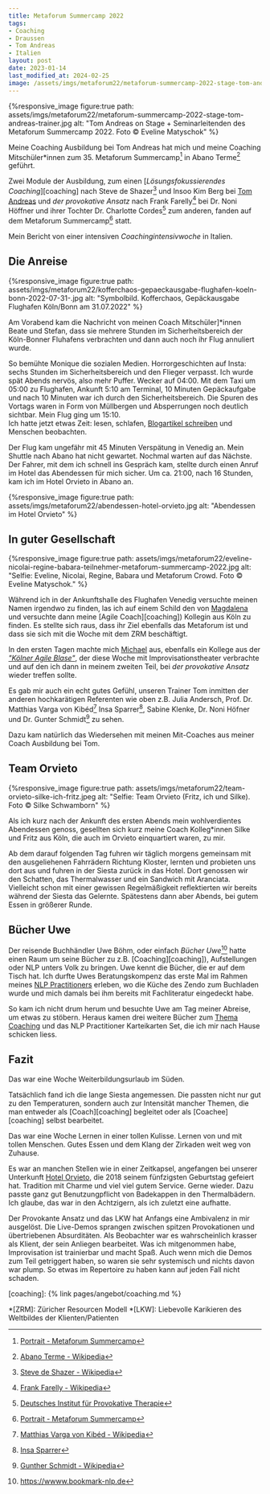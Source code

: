 ```yaml
---
title: Metaforum Summercamp 2022
tags:
- Coaching
- Draussen
- Tom Andreas
- Italien
layout: post
date: 2023-01-14
last_modified_at: 2024-02-25
image: /assets/imgs/metaforum22/metaforum-summercamp-2022-stage-tom-andreas-trainer.jpg
---
```

{%responsive_image figure:true 
path: assets/imgs/metaforum22/metaforum-summercamp-2022-stage-tom-andreas-trainer.jpg
alt: "Tom Andreas on Stage + Seminarleitenden des Metaforum Summercamp 2022. Foto © Eveline Matyschok" %}

Meine Coaching Ausbildung bei Tom Andreas hat mich und meine Coaching Mitschüler\*innen 
zum 35. Metaforum Summercamp[^mfp] in Abano Terme[^abano] geführt. 

Zwei Module der Ausbildung, 
zum einen [*Lösungsfokussierendes Coaching*][coaching]
nach Steve de Shazer[^steve] und Insoo Kim Berg bei [Tom Andreas](/thema/tom-andreas/)
und *der provokative Ansatz* nach Frank Farelly[^ff] 
bei Dr. Noni Höffner und ihrer Tochter Dr. Charlotte Cordes[^provo] 
zum anderen, fanden auf dem Metaforum Summercamp[^mfp] statt.
 
Mein Bericht von einer intensiven *Coachingintensivwoche* in Italien.<!--break-->

## Die Anreise

{%responsive_image figure:true 
path: assets/imgs/metaforum22/kofferchaos-gepaeckausgabe-flughafen-koeln-bonn-2022-07-31-.jpg
alt: "Symbolbild. Kofferchaos, Gepäckausgabe Flughafen Köln/Bonn am 31.07.2022" %}

Am Vorabend kam die Nachricht von meinen Coach Mitschüler]\*innen Beate und Stefan, 
dass sie mehrere Stunden im Sicherheitsbereich der Köln-Bonner Fluhafens verbrachten
und dann auch noch ihr Flug annuliert wurde.  

So bemühte Monique die sozialen Medien.
Horrorgeschichten auf Insta: sechs Stunden im Sicherheitsbereich und den Flieger verpasst.
Ich wurde spät Abends nervös, also mehr Puffer. Wecker auf 04:00.
Mit dem Taxi um 05:00 zu Flughafen, Ankunft 5:10 am Terminal, 10 Minuten Gepäckaufgabe 
und nach 10 Minuten war ich durch den Sicherheitsbereich.
Die Spuren des Vortags waren in Form von Müllbergen und Absperrungen noch deutlich sichtbar.
Mein Flug ging um 15:10.   
Ich hatte jetzt etwas Zeit: lesen, schlafen, [Blogartikel schreiben](
/2022/08/15/5-jahre-rewe-digital-danke-auf-wiedersehen.html) und Menschen beobachten.

Der Flug kam ungefähr mit 45 Minuten Verspätung in Venedig an. 
Mein Shuttle nach Abano hat nicht gewartet.
Nochmal warten auf das Nächste.
Der Fahrer, mit dem ich schnell ins Gespräch kam, 
stellte durch einen Anruf im Hotel das Abendessen für mich sicher.
Um  ca. 21:00, nach 16 Stunden, kam ich im Hotel Orvieto in Abano an.

{%responsive_image figure:true 
path: assets/imgs/metaforum22/abendessen-hotel-orvieto.jpg
alt: "Abendessen im Hotel Orvieto" %}

## In guter Gesellschaft

{%responsive_image figure:true 
path: assets/imgs/metaforum22/eveline-nicolai-regine-babara-teilnehmer-metaforum-summercamp-2022.jpg
alt: "Selfie: Eveline, Nicolai, Regine, Babara und Metaforum Crowd. Foto © Eveline Matyschok." %}

Während ich in der Ankunftshalle des Flughafen Venedig 
versuchte meinen Namen irgendwo zu finden,
las ich auf einem Schild den von [Magdalena](
https://maera.de/ueber-uns/magdalena-richtarski/)
und versuchte dann meine [Agile Coach][coaching])
Kollegin aus Köln zu finden.
Es stellte sich raus, dass ihr Ziel ebenfalls das Metaforum ist
und dass sie sich mit die Woche mit dem ZRM beschäftigt.

In den ersten Tagen machte mich [Michael](https://agile-aspects.michaelmahlberg.com/) aus, 
ebenfalls ein Kollege aus der [*"Kölner Agile Blase"*](
/agile-meetups-events-koeln-nrw.html), 
der diese Woche mit Improvisationstheater verbrachte
und auf den ich dann in meinem zweiten Teil, 
bei *der provokative Ansatz* wieder treffen sollte.

Es gab mir auch ein echt gutes Gefühl, unseren Trainer Tom 
inmitten der anderen hochkarätigen Referenten
wie oben z.B. Julia Andersch, Prof. Dr. Matthias Varga von Kibéd[^varga] 
Insa Sparrer[^sparrer], Sabine Klenke, Dr. Noni Höfner 
und Dr. Gunter Schmidt[^gs] zu sehen.

Dazu kam natürlich das Wiedersehen mit meinen Mit-Coaches 
aus meiner Coach Ausbildung bei Tom. 

## Team Orvieto

{%responsive_image figure:true 
path: assets/imgs/metaforum22/team-orvieto-silke-ich-fritz.jpeg
alt: "Selfie: Team Orvieto (Fritz, ich und Silke). Foto © Silke Schwamborn" %}

Als ich kurz nach der Ankunft des ersten Abends mein wohlverdientes Abendessen genoss, 
gesellten sich kurz meine Coach Kolleg\*innen Silke und Fritz aus Köln, 
die auch im Orvieto einquartiert waren, zu mir.

Ab dem darauf folgenden Tag fuhren wir täglich morgens gemeinsam 
mit den ausgeliehenen Fahrrädern Richtung Kloster, 
lernten und probieten uns dort aus und fuhren in der Siesta zurück in das Hotel.
Dort genossen wir den Schatten, das Thermalwasser und ein Sandwich mit Aranciata.
Vielleicht schon mit einer gewissen Regelmäßigkeit reflektierten 
wir bereits während der Siesta das Gelernte. 
Spätestens dann aber Abends, bei gutem Essen in größerer Runde.

## Bücher Uwe 

Der reisende Buchhändler Uwe Böhm, oder einfach *Bücher Uwe*[^bnlp]
hatte einen Raum um seine Bücher zu z.B. [Coaching][coaching]), 
Aufstellungen oder NLP unters Volk zu bringen.
Uwe kennt die Bücher, die er auf dem Tisch hat.
Ich durfte Uwes Beratungskompenz das erste Mal im Rahmen 
meines [NLP Practitioners](/2022/03/31/nlp-practitioner.html)
erleben, wo die Küche des Zendo zum Buchladen wurde 
und mich damals bei ihm bereits mit Fachliteratur eingedeckt habe.

So kam ich nicht drum herum und besuchte Uwe am Tag meiner Abreise,
um etwas zu stöbern. Heraus kamen drei weitere Bücher zum [Thema Coaching](
/tags/coaching/) und das NLP Practitioner Karteikarten Set, 
die ich mir nach Hause schicken liess.

## Fazit

Das war eine Woche Weiterbildungsurlaub im Süden.

Tatsächlich fand ich die lange Siesta angemessen.
Die passten nicht nur gut zu den Temperaturen, 
sondern auch zur Intensität mancher Themen,
die man entweder als [Coach][coaching] begleitet 
oder als [Coachee][coaching] selbst bearbeitet.

Das war eine Woche Lernen in einer tollen Kulisse. 
Lernen von und mit tollen Menschen.
Gutes Essen und dem Klang der Zirkaden weit weg von Zuhause.

Es war an manchen Stellen wie in einer Zeitkapsel,
angefangen bei unserer Unterkunft [Hotel Orvieto](https://www.termeorvieto.it/de/),
die 2018 seinem fünfzigsten Geburtstag gefeiert hat. 
Tradition mit Charme und viel viel gutem Service. 
Gerne wieder. 
Dazu passte ganz gut Benutzungpflicht von Badekappen in den Thermalbädern.
Ich glaube, das war in den Achtzigern, als ich zuletzt eine aufhatte.

Der Provokante Ansatz und das LKW hat Anfangs eine Ambivalenz in mir ausgelöst.
Die Live-Demos sprangen zwischen spitzen Provokationen und übertriebenen Absurditäten. 
Als Beobachter war es wahrscheinlich krasser als Klient, 
der sein Anliegen bearbeitet.
Was ich mitgenommen habe, Improvisation ist trainierbar und macht Spaß.
Auch wenn mich die Demos zum Teil getriggert haben, 
so waren sie sehr systemisch und nichts davon war plump.
So etwas im Repertoire zu haben kann auf jeden Fall nicht schaden.

[^mfp]: [Portrait - Metaforum Summercamp](https://www.metaforum-sommercamp.com/portrait)
[^abano]: [Abano Terme - Wikipedia](https://de.wikipedia.org/wiki/Abano_Terme)
[^provo]: [Deutsches Institut für Provokative Therapie](https://provokativ.com/)
[^referenten2022]: [Seminarleitende SommerCamp 2022](https://www.metaforum-sommercamp.com/seminarleitende-2022)
[^steve]: [Steve de Shazer - Wikipedia](https://de.wikipedia.org/wiki/Steve_de_Shazer)
[^ff]: [Frank Farelly - Wikipedia](https://de.wikipedia.org/wiki/Frank_Farrelly)
[^magda]: [MAERA.de: Magdalena Richtarski](https://maera.de/ueber-uns/magdalena-richtarski/)	
[^gs]: [Gunther Schmidt - Wikipedia](https://de.wikipedia.org/wiki/Gunther_Schmidt_(Mediziner))
[^varga]: [Matthias Varga von Kibéd - Wikipedia](https://de.wikipedia.org/wiki/Matthias_Varga_von_Kib%C3%A9d)
[^sparrer]: [Insa Sparrer](https://de.wikipedia.org/wiki/Insa_Sparrer)
[^sys]: [Beratung ohne Ratschlag : systemisches Coaching für Führungskräfte und BeraterInnen von Soja Radatz](https://portal.dnb.de/opac.htm?referrer=Wikipedia&method=enhancedSearch&index=num&term=9783902155016&operator=and)
[^bnlp]: <https://wwww.bookmark-nlp.de>

[coaching]: {% link pages/angebot/coaching.md %} 

*[ZRM]: Züricher Resourcen Modell
*[LKW]: Liebevolle Karikieren des Weltbildes der Klienten/Patienten

